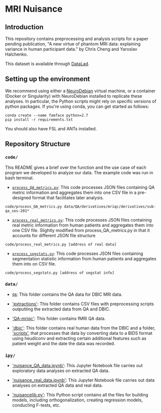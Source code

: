 # MRI Nuisance

## Introduction
This repository contains preprocessing and analysis scripts for a paper pending publication, "A new virtue of phantom MRI data: explaining variance in human participant data." by Chris Cheng and Yaroslav Halchenko.

This dataset is available through [DataLad](http://datasets.datalad.org/?dir=/dbic).

## Setting up the environment

We recommend using either a [NeuroDebian](http://neuro.debian.net/)
virtual machine, or a container (Docker or Singularity) with NeuroDebian
installed to replicate these analyses. In particular, the Python scripts
might rely on specific versions of python packages. If you're using conda, you can get started as follows:

```
conda create --name famface python=2.7
pip install -r requirements.txt
```

You should also have FSL and ANTs installed.

## Repository Structure

### `code/`

This README gives a brief over the function and the use case of each program we developed to analyze our data. The example code was run in bash terminal.

- [`process_QA_metrics.py`](code/process_QA_metrics.py):
This code processes JSON files containing QA metric information and aggregates them into one CSV file in a pre-designed format that facilitates later analysis.  
```
code/process_QA_metrics.py data/QA/derivatives/mriqc/derivatives/sub-qa_ses-201*
```

- [`process_real_metrics.py`](code/process_real_metrics.py):
This code processes JSON files containing real metric information from human patients and aggregates them into one CSV file. Slightly modified from process_QA_metrics.py in that it accounts for different JSON file structure  
```
code/process_real_metrics.py [address of real data]
```

- [`process_segstats.py`](code/process_segstats.py):
This code processes JSON files containing segmentation statistic information from human patients and aggregates them into on CSV file.
```
code/process_segstats.py [address of segstat info]
```

### `data/`
- [`QA`](data/QA):
This folder contains the QA data for DBIC MRI data.

- ['extractions'](data/extractions):
This folder contains CSV files with preprocessing scripts outputting the extracted data from QA and DBIC.

- ['QA-mriqc'](data/QA-mriqc):
This folder contains fMRI QA data.

- ['dbic'](data/dbic):
This folder contains real human data from the DBIC and a folder, ['scripts'](data/dbic/scripts), that processes that data by converting data to a BIDS format using heudiconv and extracting certain additional features such as patient weight and the date the data was recorded.

### `ipy/`
- ['nuisance_QA_data.ipynb'](ipy/nuisance_QA_data.ipynb):
This Jupyter Notebook file carries out exploratory data analyses on extracted QA data.

- ['nuisance_real_data.ipynb'](ipy/nuisance_real_data.ipynb):
This Jupyter Notebook file carries out data analyses on extracted QA data and real data.

- ['nuisancelib.py'](ipy/nuisancelib.py):
This Python script contains all the files for building models, including orthogonalization, creating regression models, conducting F-tests, etc.
